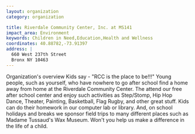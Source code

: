 ```yaml
---
layout: organization
category: organization

title: Riverdale Community Center, Inc. at MS141
impact_area: Environment
keywords: Children in Need,Education,Health and Wellness
coordinates: 40.88782,-73.91397
address: |
  660 West 237th Street
  Bronx NY 10463
---
```

Organization's overview
Kids say - "RCC is the place to be!!!"  Young people, such as yourself, who have nowhere to go after school find a home away from home at the Riverdale Community Center.  The attend our free after school center and enjoy such activities as Step/Stomp, Hip Hop Dance, Theater, Painting, Basketball, Flag Rugby, and other great stuff.   Kids can do their homework in our computer lab or library.  And, on school holidays and breaks we sponsor field trips to many different places such as Madame Tussaud's Wax Museum.  Won't you help us make a difference in the life of a child.